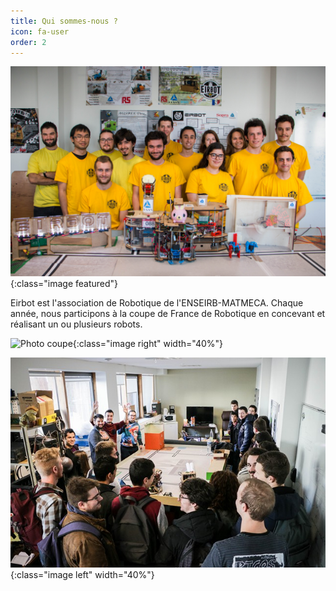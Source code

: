 ```yaml
---
title: Qui sommes-nous ?
icon: fa-user
order: 2
---
```


![Team](assets/images/eirbot_team.jpg){:class="image featured"}

Eirbot est l'association de Robotique de l'ENSEIRB-MATMECA. Chaque année, nous
participons à la coupe de France de Robotique en concevant et réalisant un ou
plusieurs robots.

![Photo coupe](assets/images/championship_2018.jpg){:class="image right" width="40%"}

![Photo local](assets/images/eirbot_local.jpg){:class="image left" width="40%"}
